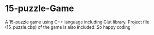 # 15-puzzle-Game
A  15-puzzle game using C++ language  including  Glut library.
Project file (15_puzzle.cbp)  of the game is also included..So  happy coding
